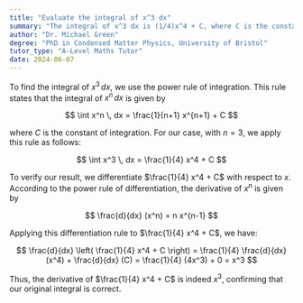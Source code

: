 ```yaml
---
title: "Evaluate the integral of x^3 dx"
summary: "The integral of x^3 dx is (1/4)x^4 + C, where C is the constant of integration."
author: "Dr. Michael Green"
degree: "PhD in Condensed Matter Physics, University of Bristol"
tutor_type: "A-Level Maths Tutor"
date: 2024-06-07
---
```


To find the integral of $x^3 \, dx$, we use the power rule of integration. This rule states that the integral of $x^n \, dx$ is given by 

$$ 
\int x^n \, dx = \frac{1}{n+1} x^{n+1} + C 
$$ 

where $C$ is the constant of integration. For our case, with $n = 3$, we apply this rule as follows:

$$ 
\int x^3 \, dx = \frac{1}{4} x^4 + C 
$$ 

To verify our result, we differentiate $\frac{1}{4} x^4 + C$ with respect to $x$. According to the power rule of differentiation, the derivative of $x^n$ is given by 

$$ 
\frac{d}{dx} (x^n) = n x^{n-1} 
$$ 

Applying this differentiation rule to $\frac{1}{4} x^4 + C$, we have:

$$ 
\frac{d}{dx} \left( \frac{1}{4} x^4 + C \right) = \frac{1}{4} \frac{d}{dx} (x^4) + \frac{d}{dx} (C) 
= \frac{1}{4} (4x^3) + 0 
= x^3 
$$ 

Thus, the derivative of $\frac{1}{4} x^4 + C$ is indeed $x^3$, confirming that our original integral is correct.
    